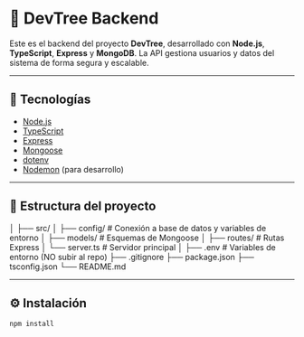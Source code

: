 # 🧠 DevTree Backend

Este es el backend del proyecto **DevTree**, desarrollado con **Node.js**, **TypeScript**, **Express** y **MongoDB**. La API gestiona usuarios y datos del sistema de forma segura y escalable.

---

## 🚀 Tecnologías

- [Node.js](https://nodejs.org/)
- [TypeScript](https://www.typescriptlang.org/)
- [Express](https://expressjs.com/)
- [Mongoose](https://mongoosejs.com/)
- [dotenv](https://github.com/motdotla/dotenv)
- [Nodemon](https://github.com/remy/nodemon) (para desarrollo)

---

## 📁 Estructura del proyecto
│
├── src/
│ ├── config/ # Conexión a base de datos y variables de entorno
│ ├── models/ # Esquemas de Mongoose
│ ├── routes/ # Rutas Express
│ └── server.ts # Servidor principal
│
├── .env # Variables de entorno (NO subir al repo)
├── .gitignore
├── package.json
├── tsconfig.json
└── README.md


---

## ⚙️ Instalación
```
npm install
```

